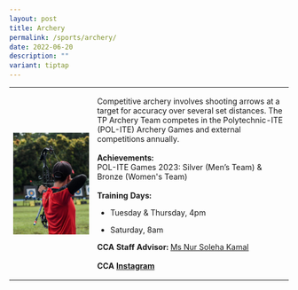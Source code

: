 ```yaml
---
layout: post
title: Archery
permalink: /sports/archery/
date: 2022-06-20
description: ""
variant: tiptap
---
```

<table style="minWidth: 50px">
<colgroup>
<col>
<col>
</colgroup>
<tbody>
<tr>
<td rowspan="1" colspan="1">
<div class="isomer-image-wrapper">
<img style="display:block;margin-left:auto;margin-right:auto;" height="auto" width="100%" alt="Archery" src="/images/Sports/ARCHERY.png">
</div>
</td>
<td rowspan="1" colspan="1">
<p>Competitive archery involves shooting arrows at a target for accuracy
over several set distances. The TP Archery Team competes in the Polytechnic-ITE
(POL-ITE) Archery Games and external competitions annually.
<br>
<br><strong>Achievements:</strong>
<br>POL-ITE Games 2023: Silver (Men’s Team) &amp; Bronze (Women's Team)
<br>
<br><strong>Training Days:</strong>
</p>
<ul data-tight="true" class="tight">
<li>
<p>Tuesday &amp; Thursday, 4pm</p>
</li>
<li>
<p>Saturday, 8am</p>
</li>
</ul>
<p></p>
<p><strong>CCA Staff Advisor:</strong>  <a href="mailto:Nur_Soleha_KAMAL@tp.edu.sg" rel="noopener noreferrer nofollow" target="_blank">Ms Nur Soleha Kamal</a>
<br>
<br><strong>CCA <a href="https://www.instagram.com/tparchery/" rel="noopener noreferrer nofollow" target="_blank">Instagram</a></strong>
</p>
</td>
</tr>
</tbody>
</table>
<p></p>